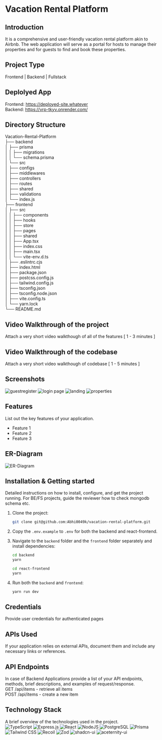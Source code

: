 # Vacation Rental Platform

## Introduction

It is a comprehensive and user-friendly vacation rental platform akin to Airbnb. The web application will serve as a portal for hosts to manage their properties and for guests to find and book these properties.

## Project Type

Frontend | Backend | Fullstack

## Deplolyed App

Frontend: https://deployed-site.whatever  
Backend: https://vrp-tkyv.onrender.com/

## Directory Structure

Vacation-Rental-Platform  
├── backend  
│   ├── prisma  
│   │   ├── migrations  
│   │   └── schema.prisma  
│   └── src  
│       ├── configs  
│       ├── middlewares  
│       ├── controllers  
│       ├── routes  
│       ├── shared  
│       ├── validations  
│       └── index.js  
├── frontend  
│   ├── src  
│   │   ├── components  
│   │   ├── hooks  
│   │   ├── store  
│   │   ├── pages  
│   │   ├── shared  
│   │   ├── App.tsx  
│   │   ├── index.css  
│   │   ├── main.tsx  
│   │   └── vite-env.d.ts  
│   ├── .eslintrc.cjs  
│   ├── index.html  
│   ├── package.json  
│   ├── postcss.config.js  
│   ├── tailwind.config.js  
│   ├── tsconfig.json  
│   ├── tsconfig.node.json  
│   ├── vite.config.ts  
│   └── yarn.lock  
└── README.md  

## Video Walkthrough of the project

Attach a very short video walkthough of all of the features [ 1 - 3 minutes ]

## Video Walkthrough of the codebase

Attach a very short video walkthough of codebase [ 1 - 5 minutes ]

## Screenshots

![guestregister](https://github.com/Abhi0049k/Metta-Social/assets/112062354/6c16521d-8f62-4274-a6a1-9d2ed25040e8)
![login page](https://github.com/Abhi0049k/Metta-Social/assets/112062354/fd4672dd-72dd-43f5-808d-1b9adedff2d3)
![landing](https://github.com/Abhi0049k/Metta-Social/assets/112062354/9d225a7a-3460-438c-b110-f4ba015894b9)
![properties](https://github.com/Abhi0049k/Metta-Social/assets/112062354/6ee7799d-14c3-41d8-be13-f8c299d9179c)

## Features

List out the key features of your application.

- Feature 1
- Feature 2
- Feature 3

## ER-Diagram

![ER-Diagram](https://github.com/Abhi0049k/vacation_rental_platform/assets/112062354/8e408959-065b-4ce3-b1da-c8275bba2361)

## Installation & Getting started

Detailed instructions on how to install, configure, and get the project running. For BE/FS projects, guide the reviewer how to check mongodb schema etc.

1. Clone the project:

    ```bash
    git clone git@github.com:Abhi0049k/vacation-rental-platform.git
    ```

2. Copy the `.env.example` to `.env` for both the backend and react-frontend.

3. Navigate to the `backend` folder and the `frontend` folder separately and install dependencies:

    ```bash
    cd backend
    yarn
    ```

    ```bash
    cd react-frontend
    yarn
    ```

4. Run both the `backend` and `frontend`:

    ```bash
    yarn run dev
    ```

## Credentials

Provide user credentials for authenticated pages

## APIs Used

If your application relies on external APIs, document them and include any necessary links or references.

## API Endpoints

In case of Backend Applications provide a list of your API endpoints, methods, brief descriptions, and examples of request/response.  
GET /api/items - retrieve all items  
POST /api/items - create a new item  

## Technology Stack

A brief overview of the technologies used in the project.  
![TypeScript](https://img.shields.io/badge/typescript-%23007ACC.svg?style=for-the-badge&logo=typescript&logoColor=white)
![Express.js](https://img.shields.io/badge/express.js-%23404d59.svg?style=for-the-badge&logo=express&logoColor=%2361DAFB)
![React](https://img.shields.io/badge/react-%2320232a.svg?style=for-the-badge&logo=react&logoColor=%2361DAFB)
![NodeJS](https://img.shields.io/badge/node.js-6DA55F?style=for-the-badge&logo=node.js&logoColor=white)
![PostgreSQL](https://img.shields.io/badge/PostgreSQL-336791?style=for-the-badge&logo=postgresql&logoColor=white)
![Prisma](https://img.shields.io/badge/Prisma-2D3748?style=for-the-badge&logo=prisma&logoColor=white)
![Tailwind CSS](https://img.shields.io/badge/tailwindcss-%2338B2AC.svg?style=for-the-badge&logo=tailwind-css&logoColor=white)
![Recoil](https://img.shields.io/badge/Recoil-%23313131.svg?style=for-the-badge&logoColor=white)
![Zod](https://img.shields.io/badge/Zod-%23313131.svg?style=for-the-badge&logo=typescript&logoColor=white)
![shadcn-ui](https://img.shields.io/badge/shadcn_ui-%234488ff.svg?style=for-the-badge&logo=shadcn-ui&logoColor=white)
![aceternity-ui](https://img.shields.io/badge/aceternity_ui-%23FF5733.svg?style=for-the-badge&logo=aceternity-ui&logoColor=white)
